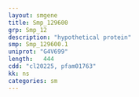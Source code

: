 ```yaml
---
layout: smgene
title: Smp_129600
grp: Smp_12
description: "hypothetical protein"
smp: Smp_129600.1
uniprot: "G4V699"
length:   444
cdd: "cl20225, pfam01763"
kk: ns
categories: sm
---
```

